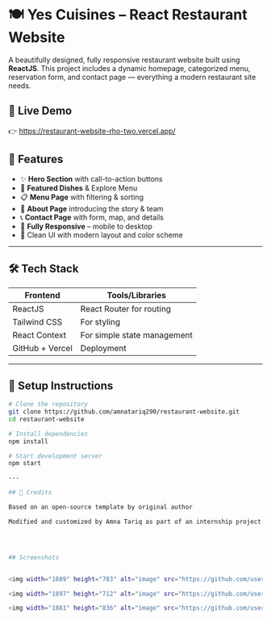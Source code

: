 # 🍽️ Yes Cuisines – React Restaurant Website

A beautifully designed, fully responsive restaurant website built using **ReactJS**. This project includes a dynamic homepage, categorized menu, reservation form, and contact page — everything a modern restaurant site needs.



## 🚀 Live Demo

👉 https://restaurant-website-rho-two.vercel.app/




## 📌 Features

- ✨ **Hero Section** with call-to-action buttons
- 🍕 **Featured Dishes** & Explore Menu
- 📋 **Menu Page** with filtering & sorting
- 📖 **About Page** introducing the story & team
- 📞 **Contact Page** with form, map, and details
- 📱 **Fully Responsive** – mobile to desktop
- 🎨 Clean UI with modern layout and color scheme

---

## 🛠️ Tech Stack

| Frontend        | Tools/Libraries              |
|----------------|------------------------------|
| ReactJS         | React Router for routing     |
| Tailwind CSS    | For styling                  |
| React Context   | For simple state management  |
| GitHub + Vercel | Deployment                   |

---



## 📝 Setup Instructions

```bash
# Clone the repository
git clone https://github.com/amnatariq290/restaurant-website.git
cd restaurant-website

# Install dependencies
npm install

# Start development server
npm start

---

## 📝 Credits

Based on an open-source template by original author

Modified and customized by Amna Tariq as part of an internship project




## Screenshots


<img width="1889" height="783" alt="image" src="https://github.com/user-attachments/assets/0a167f8b-6405-4b90-aebc-81491d36c662" />

<img width="1897" height="712" alt="image" src="https://github.com/user-attachments/assets/ab216950-7eb6-42bf-9bf6-e8df42c3a1eb" />

<img width="1881" height="836" alt="image" src="https://github.com/user-attachments/assets/34a8f1d5-f3c1-4574-822a-9b051bc690f6" />


